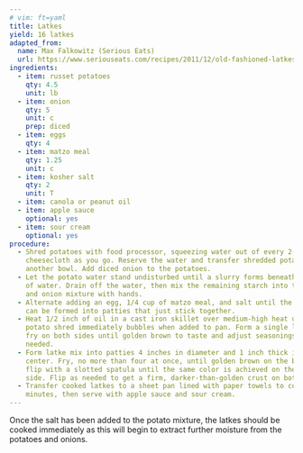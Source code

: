 ```yaml
---
# vim: ft=yaml
title: Latkes
yield: 16 latkes
adapted_from:
  name: Max Falkowitz (Serious Eats)
  url: https://www.seriouseats.com/recipes/2011/12/old-fashioned-latkes-chanukah-hanukah-potato-pancakes.html
ingredients:
  - item: russet potatoes
    qty: 4.5
    unit: lb
  - item: onion
    qty: 5
    unit: c
    prep: diced
  - item: eggs
    qty: 4
  - item: matzo meal
    qty: 1.25
    unit: c
  - item: kosher salt
    qty: 2
    unit: T
  - item: canola or peanut oil
  - item: apple sauce
    optional: yes
  - item: sour cream
    optional: yes
procedure:
  - Shred potatoes with food processor, squeezing water out of every 2-3 with
    cheesecloth as you go. Reserve the water and transfer shredded potato to
    another bowl. Add diced onion to the potatoes.
  - Let the potato water stand undisturbed until a slurry forms beneath a layer
    of water. Drain off the water, then mix the remaining starch into the potato
    and onion mixture with hands.
  - Alternate adding an egg, 1/4 cup of matzo meal, and salt until the mixture
    can be formed into patties that just stick together.
  - Heat 1/2 inch of oil in a cast iron skillet over medium-high heat until a
    potato shred immediately bubbles when added to pan. Form a single latke and
    fry on both sides until golden brown to taste and adjust seasonings as
    needed.
  - Form latke mix into patties 4 inches in diameter and 1 inch thick in the
    center. Fry, no more than four at once, until golden brown on the bottom and
    flip with a slotted spatula until the same color is achieved on the other
    side. Flip as needed to get a firm, darker-than-golden crust on both sides.
  - Transfer cooked latkes to a sheet pan lined with paper towels to cool 2
    minutes, then serve with apple sauce and sour cream.
---
```


Once the salt has been added to the potato mixture, the latkes should be cooked
immediately as this will begin to extract further moisture from the potatoes and
onions.
